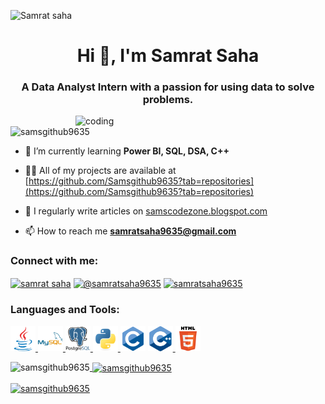 ![Samrat saha](https://github.com/Samsgithub9635/Samsgithub9635/assets/140338992/f0eff8ff-4af9-4074-be83-36e1e725347a)
 <h1 align="center">Hi 👋, I'm Samrat Saha</h1>
<h3 align="center">A Data Analyst Intern with a passion for using data to solve problems.</h3>


<img align="right" alt="coding" width="400" src="https://github.com/Samsgithub9635/Samsgithub9635/assets/140338992/8a668d12-c45f-4ad8-b843-209178d2ec0b">



<p align="left"> <img src="https://komarev.com/ghpvc/?username=samsgithub9635&label=Profile%20views&color=0e75b6&style=flat" alt="samsgithub9635" /> </p>



- 🌱 I’m currently learning **Power BI, SQL, DSA, C++**

- 👨‍💻 All of my projects are available at [https://github.com/Samsgithub9635?tab=repositories](https://github.com/Samsgithub9635?tab=repositories)

- 📝 I regularly write articles on [samscodezone.blogspot.com](samscodezone.blogspot.com)

- 📫 How to reach me **samratsaha9635@gmail.com**

<h3 align="left">Connect with me:</h3>
<p align="left">
<a href="https://linkedin.com/in/samrat saha" target="blank"><img align="center" src="https://raw.githubusercontent.com/rahuldkjain/github-profile-readme-generator/master/src/images/icons/Social/linked-in-alt.svg" alt="samrat saha" height="30" width="40" /></a>
<a href="https://www.hackerrank.com/@samratsaha9635" target="blank"><img align="center" src="https://raw.githubusercontent.com/rahuldkjain/github-profile-readme-generator/master/src/images/icons/Social/hackerrank.svg" alt="@samratsaha9635" height="30" width="40" /></a>
<a href="https://auth.geeksforgeeks.org/user/samratsaha9635" target="blank"><img align="center" src="https://raw.githubusercontent.com/rahuldkjain/github-profile-readme-generator/master/src/images/icons/Social/geeks-for-geeks.svg" alt="samratsaha9635" height="30" width="40" /></a>
</p>

<h3 align="left">Languages and Tools:</h3>
<p align="left"> <a href="https://www.cprogramming.com/" target="_blank" rel="noreferrer"> 
 <img src="https://raw.githubusercontent.com/devicons/devicon/master/icons/java/java-original.svg" alt="java" width="40" height="40"/> </a> 
 <a href="https://www.mysql.com/" target="_blank" rel="noreferrer"> <img src="https://raw.githubusercontent.com/devicons/devicon/master/icons/mysql/mysql-original-wordmark.svg" alt="mysql" width="40" height="40"/> </a>
 <a href="https://www.postgresql.org" target="_blank" rel="noreferrer"> <img src="https://raw.githubusercontent.com/devicons/devicon/master/icons/postgresql/postgresql-original-wordmark.svg" alt="postgresql" width="40" height="40"/> </a> 
 <a href="https://www.python.org" target="_blank" rel="noreferrer"> <img src="https://raw.githubusercontent.com/devicons/devicon/master/icons/python/python-original.svg" alt="python" width="40" height="40"/> </a> <img src="https://raw.githubusercontent.com/devicons/devicon/master/icons/c/c-original.svg" alt="c" width="40" height="40"/> </a> 
 <a href="https://www.w3schools.com/cpp/" target="_blank" rel="noreferrer"> <img src="https://raw.githubusercontent.com/devicons/devicon/master/icons/cplusplus/cplusplus-original.svg" alt="cplusplus" width="40" height="40"/> </a> <a href="https://www.w3.org/html/" target="_blank" rel="noreferrer"> <img src="https://raw.githubusercontent.com/devicons/devicon/master/icons/html5/html5-original-wordmark.svg" alt="html5" width="40" height="40"/> </a> <a href="https://www.java.com" target="_blank" rel="noreferrer"> </p>

<p><img align="left" src="https://github-readme-stats.vercel.app/api/top-langs?username=samsgithub9635&show_icons=true&locale=en&layout=compact" alt="samsgithub9635" /></p>

<p>&nbsp;<img align="center" src="https://github-readme-stats.vercel.app/api?username=samsgithub9635&show_icons=true&locale=en" alt="samsgithub9635" /></p>

<p><img align="center" src="https://github-readme-streak-stats.herokuapp.com/?user=samsgithub9635&" alt="samsgithub9635" /></p>
